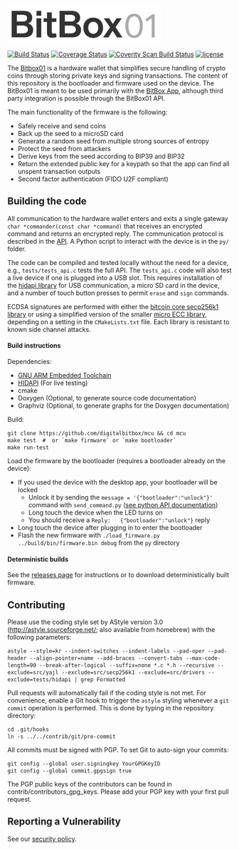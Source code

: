 <img src="./doc/BB01_logo_github.svg" width="345px"/>

[![Build Status](https://travis-ci.org/digitalbitbox/mcu.svg?branch=master)](https://travis-ci.org/digitalbitbox/mcu)
[![Coverage Status](https://coveralls.io/repos/github/digitalbitbox/mcu/badge.svg?branch=master)](https://coveralls.io/github/digitalbitbox/mcu?branch=master)
[![Coverity Scan Build Status](https://scan.coverity.com/projects/7041/badge.svg)](https://scan.coverity.com/projects/mcu)
[![license](https://img.shields.io/github/license/mashape/apistatus.svg)]()


The [Bitbox01](https://shiftcrypto.com) is a hardware wallet that simplifies secure handling of crypto coins through storing private keys and signing transactions. The content of this repository is the bootloader and firmware used on the device. The BitBox01 is meant to be used primarily with the [BitBox App](https://github.com/digitalbitbox/bitbox-wallet-app), although third party integration is possible through the BitBox01 API.

The main functionality of the firmware is the following:

* Safely receive and send coins
* Back up the seed to a microSD card
* Generate a random seed from multiple strong sources of entropy
* Protect the seed from attackers
* Derive keys from the seed according to BIP39 and BIP32
* Return the extended public key for a keypath so that the app can find all unspent transaction outputs
* Second factor authentication (FIDO U2F compliant)


## Building the code

All communication to the hardware wallet enters and exits a single gateway `char *commander(const char *command)` that receives an encrypted command and returns an encrypted reply. The communication protocol is described in the [API](https://digitalbitbox.com/api.html). A Python script to interact with the device is in the `py/` folder.

The code can be compiled and tested locally without the need for a device, e.g., `tests/tests_api.c` tests the full API. The `tests_api.c` code will also test a live device if one is plugged into a USB slot. This requires installation of the [hidapi library](http://www.signal11.us/oss/hidapi/) for USB communication, a micro SD card in the device, and a number of touch button presses to permit `erase` and `sign` commands.

ECDSA signatures are performed with either the [bitcoin core secp256k1 library](https://github.com/bitcoin/secp256k1) or using a simplified version of the smaller [micro ECC library](https://github.com/kmackay/micro-ecc), depending on a setting in the `CMakeLists.txt` file. Each library is resistant to known side channel attacks.


#### Build instructions

Dependencies:

- [GNU ARM Embedded Toolchain](https://developer.arm.com/open-source/gnu-toolchain/gnu-rm/downloads)
- [HIDAPI](https://github.com/signal11/hidapi) (For live testing)
- cmake
- Doxygen (Optional, to generate source code documentation)
- Graphviz (Optional, to generate graphs for the Doxygen documentation)

Build:

    git clone https://github.com/digitalbitbox/mcu && cd mcu
    make test  #  or `make firmware` or `make bootloader`
    make run-test

Load the firmware by the bootloader (requires a bootloader already on the device):

- If you used the device with the desktop app, your bootloader will be locked
    - Unlock it by sending the `message = '{"bootloader":"unlock"}'` command with `send_command.py` ([see python API documentation](https://github.com/shiftdevices/mcu/tree/master/py))
    - Long touch the device when the LED turns on
    - You should receive a `Reply:   {"bootloader":"unlock"}` reply
- Long touch the device after plugging in to enter the bootloader
- Flash the new firmware with `./load_firmware.py ../build/bin/firmware.bin debug` from the `py` directory

#### Deterministic builds

See the [releases page](releases) for instructions or to download deterministically built firmware.

## Contributing

Please use the coding style set by AStyle version 3.0 (http://astyle.sourceforge.net/; also available from homebrew) with the following parameters:

    astyle --style=kr --indent-switches --indent-labels --pad-oper --pad-header --align-pointer=name --add-braces --convert-tabs --max-code-length=90 --break-after-logical --suffix=none *.c *.h --recursive --exclude=src/yajl --exclude=src/secp256k1 --exclude=src/drivers --exclude=tests/hidapi | grep Formatted

Pull requests will automatically fail if the coding style is not met. For convenience, enable a Git hook to trigger the `astyle` styling whenever a `git commit` operation is performed. This is done by typing in the repository directory:

    cd .git/hooks
    ln -s ../../contrib/git/pre-commit


All commits must be signed with PGP. To set Git to auto-sign your commits:

    git config --global user.signingkey YourGPGKeyID
    git config --global commit.gpgsign true

The PGP public keys of the contributors can be found in contrib/contributors_gpg_keys. Please add your PGP key with your first pull request.

## Reporting a Vulnerability

See our [security policy](SECURITY.md).
